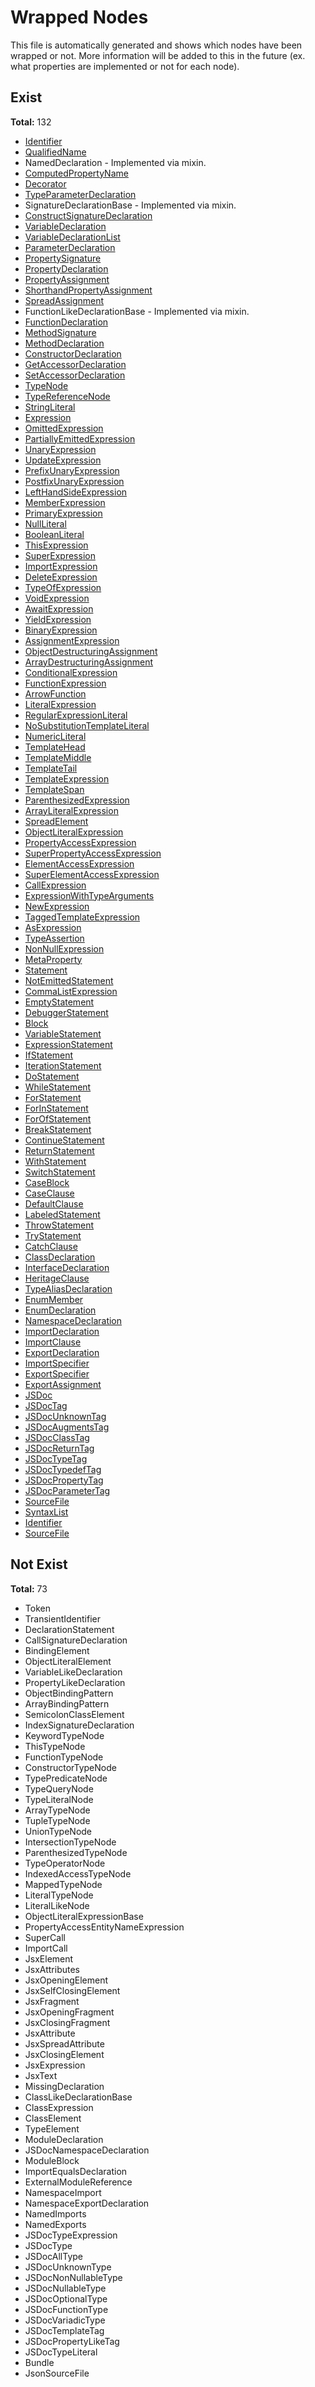# Wrapped Nodes

This file is automatically generated and shows which nodes have been wrapped or not. More information will be added to this in the future (ex. what properties are implemented or not for each node).

## Exist

**Total:** 132

* [Identifier](src/compiler/common/Identifier.ts)
* [QualifiedName](src/compiler/common/QualifiedName.ts)
* NamedDeclaration - Implemented via mixin.
* [ComputedPropertyName](src/compiler/common/ComputedPropertyName.ts)
* [Decorator](src/compiler/decorator/Decorator.ts)
* [TypeParameterDeclaration](src/compiler/type/TypeParameterDeclaration.ts)
* SignatureDeclarationBase - Implemented via mixin.
* [ConstructSignatureDeclaration](src/compiler/interface/ConstructSignatureDeclaration.ts)
* [VariableDeclaration](src/compiler/statement/VariableDeclaration.ts)
* [VariableDeclarationList](src/compiler/statement/VariableDeclarationList.ts)
* [ParameterDeclaration](src/compiler/function/ParameterDeclaration.ts)
* [PropertySignature](src/compiler/interface/PropertySignature.ts)
* [PropertyDeclaration](src/compiler/class/PropertyDeclaration.ts)
* [PropertyAssignment](src/compiler/expression/object/PropertyAssignment.ts)
* [ShorthandPropertyAssignment](src/compiler/expression/object/ShorthandPropertyAssignment.ts)
* [SpreadAssignment](src/compiler/expression/object/SpreadAssignment.ts)
* FunctionLikeDeclarationBase - Implemented via mixin.
* [FunctionDeclaration](src/compiler/function/FunctionDeclaration.ts)
* [MethodSignature](src/compiler/interface/MethodSignature.ts)
* [MethodDeclaration](src/compiler/class/MethodDeclaration.ts)
* [ConstructorDeclaration](src/compiler/class/ConstructorDeclaration.ts)
* [GetAccessorDeclaration](src/compiler/class/GetAccessorDeclaration.ts)
* [SetAccessorDeclaration](src/compiler/class/SetAccessorDeclaration.ts)
* [TypeNode](src/compiler/type/TypeNode.ts)
* [TypeReferenceNode](src/compiler/type/TypeReferenceNode.ts)
* [StringLiteral](src/compiler/literal/StringLiteral.ts)
* [Expression](src/compiler/expression/Expression.ts)
* [OmittedExpression](src/compiler/expression/OmittedExpression.ts)
* [PartiallyEmittedExpression](src/compiler/expression/PartiallyEmittedExpression.ts)
* [UnaryExpression](src/compiler/expression/UnaryExpression.ts)
* [UpdateExpression](src/compiler/expression/UpdateExpression.ts)
* [PrefixUnaryExpression](src/compiler/expression/PrefixUnaryExpression.ts)
* [PostfixUnaryExpression](src/compiler/expression/PostfixUnaryExpression.ts)
* [LeftHandSideExpression](src/compiler/expression/LeftHandSideExpression.ts)
* [MemberExpression](src/compiler/expression/MemberExpression.ts)
* [PrimaryExpression](src/compiler/expression/PrimaryExpression.ts)
* [NullLiteral](src/compiler/literal/NullLiteral.ts)
* [BooleanLiteral](src/compiler/literal/BooleanLiteral.ts)
* [ThisExpression](src/compiler/expression/ThisExpression.ts)
* [SuperExpression](src/compiler/expression/SuperExpression.ts)
* [ImportExpression](src/compiler/expression/ImportExpression.ts)
* [DeleteExpression](src/compiler/expression/DeleteExpression.ts)
* [TypeOfExpression](src/compiler/expression/TypeOfExpression.ts)
* [VoidExpression](src/compiler/expression/VoidExpression.ts)
* [AwaitExpression](src/compiler/expression/AwaitExpression.ts)
* [YieldExpression](src/compiler/expression/YieldExpression.ts)
* [BinaryExpression](src/compiler/expression/BinaryExpression.ts)
* [AssignmentExpression](src/compiler/expression/AssignmentExpression.ts)
* [ObjectDestructuringAssignment](src/compiler/expression/object/ObjectDestructuringAssignment.ts)
* [ArrayDestructuringAssignment](src/compiler/expression/array/ArrayDestructuringAssignment.ts)
* [ConditionalExpression](src/compiler/expression/ConditionalExpression.ts)
* [FunctionExpression](src/compiler/function/FunctionExpression.ts)
* [ArrowFunction](src/compiler/function/ArrowFunction.ts)
* [LiteralExpression](src/compiler/expression/LiteralExpression.ts)
* [RegularExpressionLiteral](src/compiler/literal/RegularExpressionLiteral.ts)
* [NoSubstitutionTemplateLiteral](src/compiler/literal/template/NoSubstitutionTemplateLiteral.ts)
* [NumericLiteral](src/compiler/literal/NumericLiteral.ts)
* [TemplateHead](src/compiler/literal/template/TemplateHead.ts)
* [TemplateMiddle](src/compiler/literal/template/TemplateMiddle.ts)
* [TemplateTail](src/compiler/literal/template/TemplateTail.ts)
* [TemplateExpression](src/compiler/literal/template/TemplateExpression.ts)
* [TemplateSpan](src/compiler/literal/template/TemplateSpan.ts)
* [ParenthesizedExpression](src/compiler/expression/ParenthesizedExpression.ts)
* [ArrayLiteralExpression](src/compiler/expression/array/ArrayLiteralExpression.ts)
* [SpreadElement](src/compiler/expression/SpreadElement.ts)
* [ObjectLiteralExpression](src/compiler/expression/object/ObjectLiteralExpression.ts)
* [PropertyAccessExpression](src/compiler/expression/PropertyAccessExpression.ts)
* [SuperPropertyAccessExpression](src/compiler/expression/SuperPropertyAccessExpression.ts)
* [ElementAccessExpression](src/compiler/expression/ElementAccessExpression.ts)
* [SuperElementAccessExpression](src/compiler/expression/SuperElementAccessExpression.ts)
* [CallExpression](src/compiler/expression/CallExpression.ts)
* [ExpressionWithTypeArguments](src/compiler/type/ExpressionWithTypeArguments.ts)
* [NewExpression](src/compiler/expression/NewExpression.ts)
* [TaggedTemplateExpression](src/compiler/literal/template/TaggedTemplateExpression.ts)
* [AsExpression](src/compiler/expression/AsExpression.ts)
* [TypeAssertion](src/compiler/expression/TypeAssertion.ts)
* [NonNullExpression](src/compiler/expression/NonNullExpression.ts)
* [MetaProperty](src/compiler/expression/MetaProperty.ts)
* [Statement](src/compiler/statement/Statement.ts)
* [NotEmittedStatement](src/compiler/statement/NotEmittedStatement.ts)
* [CommaListExpression](src/compiler/expression/CommaListExpression.ts)
* [EmptyStatement](src/compiler/statement/EmptyStatement.ts)
* [DebuggerStatement](src/compiler/statement/DebuggerStatement.ts)
* [Block](src/compiler/statement/Block.ts)
* [VariableStatement](src/compiler/statement/VariableStatement.ts)
* [ExpressionStatement](src/compiler/statement/ExpressionStatement.ts)
* [IfStatement](src/compiler/statement/IfStatement.ts)
* [IterationStatement](src/compiler/statement/IterationStatement.ts)
* [DoStatement](src/compiler/statement/DoStatement.ts)
* [WhileStatement](src/compiler/statement/WhileStatement.ts)
* [ForStatement](src/compiler/statement/ForStatement.ts)
* [ForInStatement](src/compiler/statement/ForInStatement.ts)
* [ForOfStatement](src/compiler/statement/ForOfStatement.ts)
* [BreakStatement](src/compiler/statement/BreakStatement.ts)
* [ContinueStatement](src/compiler/statement/ContinueStatement.ts)
* [ReturnStatement](src/compiler/statement/ReturnStatement.ts)
* [WithStatement](src/compiler/statement/WithStatement.ts)
* [SwitchStatement](src/compiler/statement/SwitchStatement.ts)
* [CaseBlock](src/compiler/statement/CaseBlock.ts)
* [CaseClause](src/compiler/statement/CaseClause.ts)
* [DefaultClause](src/compiler/statement/DefaultClause.ts)
* [LabeledStatement](src/compiler/statement/LabeledStatement.ts)
* [ThrowStatement](src/compiler/statement/ThrowStatement.ts)
* [TryStatement](src/compiler/statement/TryStatement.ts)
* [CatchClause](src/compiler/statement/CatchClause.ts)
* [ClassDeclaration](src/compiler/class/ClassDeclaration.ts)
* [InterfaceDeclaration](src/compiler/interface/InterfaceDeclaration.ts)
* [HeritageClause](src/compiler/general/HeritageClause.ts)
* [TypeAliasDeclaration](src/compiler/type/TypeAliasDeclaration.ts)
* [EnumMember](src/compiler/enum/EnumMember.ts)
* [EnumDeclaration](src/compiler/enum/EnumDeclaration.ts)
* [NamespaceDeclaration](src/compiler/namespace/NamespaceDeclaration.ts)
* [ImportDeclaration](src/compiler/file/ImportDeclaration.ts)
* [ImportClause](src/compiler/file/ImportDeclaration.ts)
* [ExportDeclaration](src/compiler/file/ExportDeclaration.ts)
* [ImportSpecifier](src/compiler/file/ImportSpecifier.ts)
* [ExportSpecifier](src/compiler/file/ExportSpecifier.ts)
* [ExportAssignment](src/compiler/file/ExportAssignment.ts)
* [JSDoc](src/compiler/doc/JSDoc.ts)
* [JSDocTag](src/compiler/doc/JSDocTag.ts)
* [JSDocUnknownTag](src/compiler/doc/JSDocUnknownTag.ts)
* [JSDocAugmentsTag](src/compiler/doc/JSDocAugmentsTag.ts)
* [JSDocClassTag](src/compiler/doc/JSDocClassTag.ts)
* [JSDocReturnTag](src/compiler/doc/JSDocReturnTag.ts)
* [JSDocTypeTag](src/compiler/doc/JSDocTypeTag.ts)
* [JSDocTypedefTag](src/compiler/doc/JSDocTypedefTag.ts)
* [JSDocPropertyTag](src/compiler/doc/JSDocPropertyTag.ts)
* [JSDocParameterTag](src/compiler/doc/JSDocParameterTag.ts)
* [SourceFile](src/compiler/file/SourceFile.ts)
* [SyntaxList](src/compiler/common/SyntaxList.ts)
* [Identifier](src/compiler/common/Identifier.ts)
* [SourceFile](src/compiler/file/SourceFile.ts)

## Not Exist

**Total:** 73

* Token
* TransientIdentifier
* DeclarationStatement
* CallSignatureDeclaration
* BindingElement
* ObjectLiteralElement
* VariableLikeDeclaration
* PropertyLikeDeclaration
* ObjectBindingPattern
* ArrayBindingPattern
* SemicolonClassElement
* IndexSignatureDeclaration
* KeywordTypeNode
* ThisTypeNode
* FunctionTypeNode
* ConstructorTypeNode
* TypePredicateNode
* TypeQueryNode
* TypeLiteralNode
* ArrayTypeNode
* TupleTypeNode
* UnionTypeNode
* IntersectionTypeNode
* ParenthesizedTypeNode
* TypeOperatorNode
* IndexedAccessTypeNode
* MappedTypeNode
* LiteralTypeNode
* LiteralLikeNode
* ObjectLiteralExpressionBase
* PropertyAccessEntityNameExpression
* SuperCall
* ImportCall
* JsxElement
* JsxAttributes
* JsxOpeningElement
* JsxSelfClosingElement
* JsxFragment
* JsxOpeningFragment
* JsxClosingFragment
* JsxAttribute
* JsxSpreadAttribute
* JsxClosingElement
* JsxExpression
* JsxText
* MissingDeclaration
* ClassLikeDeclarationBase
* ClassExpression
* ClassElement
* TypeElement
* ModuleDeclaration
* JSDocNamespaceDeclaration
* ModuleBlock
* ImportEqualsDeclaration
* ExternalModuleReference
* NamespaceImport
* NamespaceExportDeclaration
* NamedImports
* NamedExports
* JSDocTypeExpression
* JSDocType
* JSDocAllType
* JSDocUnknownType
* JSDocNonNullableType
* JSDocNullableType
* JSDocOptionalType
* JSDocFunctionType
* JSDocVariadicType
* JSDocTemplateTag
* JSDocPropertyLikeTag
* JSDocTypeLiteral
* Bundle
* JsonSourceFile

